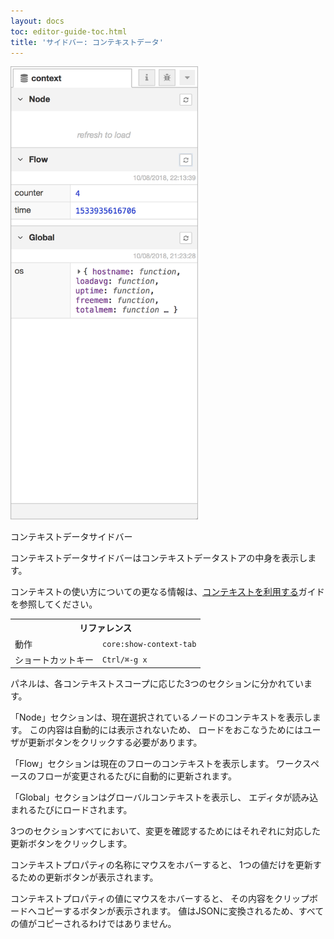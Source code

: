 ```yaml
---
layout: docs
toc: editor-guide-toc.html
title: 'サイドバー: コンテキストデータ'
---
```


<div style="width: 300px" class="figure align-right">
  <img src="../images/editor-sidebar-context.png" alt="Context data Sidebar">
  <p class="caption">コンテキストデータサイドバー</p>
</div>

コンテキストデータサイドバーはコンテキストデータストアの中身を表示します。

コンテキストの使い方についての更なる情報は、[コンテキストを利用する](/docs/user-guide/context)ガイドを参照してください。

<table class="action-ref inline">
 <tr><th colspan="2">リファレンス</th></tr>
 <tr><td>動作</td><td><code>core:show-context-tab</code></td></tr>
 <tr><td>ショートカットキー</td><td><code>Ctrl/⌘-g x</code></td></tr>
</table>

パネルは、各コンテキストスコープに応じた3つのセクションに分かれています。

「Node」セクションは、現在選択されているノードのコンテキストを表示します。
この内容は自動的には表示されないため、
ロードをおこなうためにはユーザが更新ボタンをクリックする必要があります。

「Flow」セクションは現在のフローのコンテキストを表示します。
ワークスペースのフローが変更されるたびに自動的に更新されます。

「Global」セクションはグローバルコンテキストを表示し、
エディタが読み込まれるたびにロードされます。

3つのセクションすべてにおいて、変更を確認するためにはそれぞれに対応した更新ボタンをクリックします。

コンテキストプロパティの名称にマウスをホバーすると、
1つの値だけを更新するための更新ボタンが表示されます。

コンテキストプロパティの値にマウスをホバーすると、
その内容をクリップボードへコピーするボタンが表示されます。
値はJSONに変換されるため、すべての値がコピーされるわけではありません。
